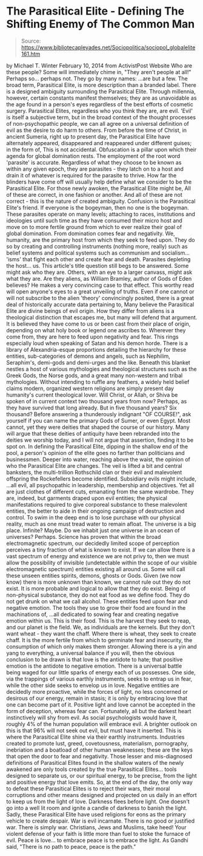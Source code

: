 # The Parasitical Elite - Defining The Shifting Enemy of The Common Man

> Source: https://www.bibliotecapleyades.net/Sociopolitica/sociopol_globalelite161.htm

by Michael T. Winter
February 10, 2014
from
ActivistPost Website
Who are these people? Some will immediately chime in, "They aren't people at
all!" Perhaps so... perhaps not.
They go by many names:
...are but a few.
The broad term, Parasitical Elite, is
more description than a branded label.
There is a designed ambiguity surrounding the Parasitical Elite. Through
millennia, however, certain constants manifest themselves; they are as
unavoidable as the age found in a person's eyes regardless of the best
efforts of cosmetic surgery.
Parasitical Elites, regardless who you think
they are, are evil. 'Evil' is itself a subjective term, but in the broad
context of the thought processes of non-psychopathic people, we can all
agree on a universal definition of evil as the desire to do harm to others.
From before the time of Christ, in
ancient Sumeria, right up to present day, the Parasitical Elite
have alternately appeared, disappeared and reappeared under different
guises; in the form of,
This is not accidental. Obfuscation is a pillar
upon which their
agenda for global domination rests.
The employment of the root word 'parasite' is accurate. Regardless of what
they choose to be known as within any given epoch, they are parasites - they
latch on to a host and drain it of whatever is required for the parasite to
thrive.
How far the blinders have come off will usually help define what we consider
to be the Parasitical Elite.
For those newly awoken, the Parasitical Elite
might be,
All of these are correct, in one fashion or
another. And all of these are not correct - this is the nature of created
ambiguity.
Confusion is the Parasitical Elite's friend. If
everyone is the bogeyman, then no one is the bogeyman. These parasites
operate on many levels; attaching to races, institutions and ideologies
until such time as they have consumed their micro host and move on to more
fertile ground from which to ever realize their goal of global domination.
From domination comes fear and negativity. We,
humanity, are the primary host from which they seek to feed upon. They do so
by creating and controlling instruments (nothing more, really) such as
belief systems and political systems such as communism and socialism...
'isms' that fight each other and create fear and death.
Parasites depleting the host... us.
This article's title question still begs to be answered. Some might ask who
they are. Others, with an eye to a larger canvass, might ask what they are.
Are they aliens, as William Bramley, author of
Gods of Eden believes? He makes a very
convincing case to that effect.
This worthy read will open anyone's eyes to a
great unveiling of truths.
Even if one cannot or will not subscribe to
the alien 'theory'
convincingly posited, there is a great deal of historically accurate data
pertaining to,
Many believe the Parasitical Elite are divine
beings of evil origin.
How they differ from aliens is a theological
distinction that escapes me, but many will defend that argument. It is
believed they have come to us or been cast from their place of origin,
depending on what holy book or legend one ascribes to. Wherever they come
from, they are here to feed upon negativity and fear.
This rings especially loud when speaking of
Satan and his demon horde.
There is a library of Alexandria-esque
proportions detailing the hierarchy for these entities, sub-categories of
demons and angels, such as Nephilim, Seraphim's, demi-gods and demi-urges
and the like.
Beneath this blanket nestles a host of various
mythologies and theological structures such as the Greek Gods, the Norse
gods, and a great many non-western and tribal mythologies. Without intending
to ruffle any feathers, a widely held belief claims modern,
organized western religions are simply
present day humanity's current theological lover.
Will Christ, or Allah, or Shiva
be spoken of in current context two thousand years from now? Perhaps, as
they have survived that long already.
But in five thousand years? Six thousand? Before
answering a thunderously indignant "OF COURSE!", ask yourself if you can
name the primary
Gods of Sumer, or
even Egypt.
Most cannot, yet they were deities that shaped
the course of our history. Many will argue that these deities of antiquity
have been rebranded into the deities we worship today, and I will not argue
that assertion, finding it to be spot on.
In defining the Parasitical Elite, dipping in the shallow end of the pool, a
person's opinion of the elite goes no farther than politicians and
businessmen.
Deeper into water, reaching above the waist, the opinion of who the
Parasitical Elite are changes. The veil is lifted a bit and central
banksters, the multi-trillion
Rothschild clan or their evil and
malevolent offspring
the Rockefellers become identified.
Subsidiary evils might include,
...all evil,
all psychopathic in leadership, membership
and objectives.
Yet all are just clothes of different cuts,
emanating from the same wardrobe. They are, indeed, but garments draped upon
evil entities; the physical manifestations required to give corporeal
substance to these malevolent entities, the better to aide in their ongoing
campaign of destruction and control.
To swim in the deep end is to lose purchase with our physical reality, much
as one must tread water to remain afloat.
The universe is a big place. Infinite?
Maybe. Do we inhabit just one universe in an
ocean of universes? Perhaps.
Science has proven that within the broad
electromagnetic spectrum, our decidedly limited scope of perception
perceives a tiny fraction of what is known to exist. If we can allow there
is a vast spectrum of energy and existence we are not privy to, then we must
allow the possibility of invisible (undetectable within the scope of our
visible electromagnetic spectrum) entities existing all around us.
Some will call these unseen entities spirits,
demons, ghosts or Gods. Given (we now know) there is more unknown than
known, we cannot rule out they do not exist. It is more probable and logical
to allow that they do exist.
Being of non-physical substance, they do not eat
food as we define food. They do not get drunk on what we call alcohol. These
entities feed upon fear and negative emotion.
The tools they use to grow their food are found
in the machinations of,
...all dedicated to sowing fear and creating
negative emotion within us.
This is their food. This is the harvest they
seek to reap, and our planet is the field.
We, as individuals are the kernels. But they
don't want wheat - they want the chaff. Where there is wheat, they seek to
create chaff. It is the more fertile from which to germinate fear and
insecurity, the consumption of which only makes them stronger.
Allowing there is a yin and yang to everything, a universal balance if you
will, then the obvious conclusion to be drawn is that love is the antidote
to hate; that positive emotion is the antidote to negative emotion.
There is a universal battle being waged for our little sparks of energy each
of us possesses.
One side, via the trappings of various earthly
instruments, seeks to entrap us in fear, while the other side seeks
to envelop us in love. Negative entities are decidedly more
proactive, while the forces of light, no less concerned or desirous of our
energy, remain in stasis; it is only by embracing love that one can become
part of it. Positive light and love cannot be accepted in the form of
deception, whereas fear can.
Fortunately, all but the darkest heart
instinctively will shy from evil.
As social psychologists would have it, roughly
4% of the human population will embrace evil. A brighter outlook on this is
that 96% will not seek out evil, but must have it inserted.
This is where the Parasitical Elite shine via
their earthly instruments.
Industries created to promote lust, greed,
covetousness, materialism, pornography, inebriation and a boatload of other
human weaknesses; these are the keys that open the door to fear and
negativity.
Those lesser and mis-diagnosed definitions of
Parasitical Elites found in the shallow waters of the newly awakened are
only tools created by the true Parasitical Elites... tools designed to
separate us, or our spiritual energy, to be precise, from the light and
positive energy that love emits.
So, at the end of the day, the only way to defeat these Parasitical Elites
is to reject
their wars, their moral corruptions and
other means designed and projected on us daily in an effort to keep us from
the light of love.
Darkness flees before light. One doesn't go into
a well lit room and ignite a candle of darkness to banish the light. Sadly,
these Parasitical Elite
have used religions for eons as the primary vehicle to
create despair.
War is evil incarnate. There is no good or
justified war. There is simply war. Christians, Jews and Muslims, take heed!
Your violent defense of your faith is little more than fuel to stoke the
furnace of evil.
Peace is love... to embrace peace is to embrace
the light.
As Gandhi said,
"There is no path to peace, peace is the
path."
